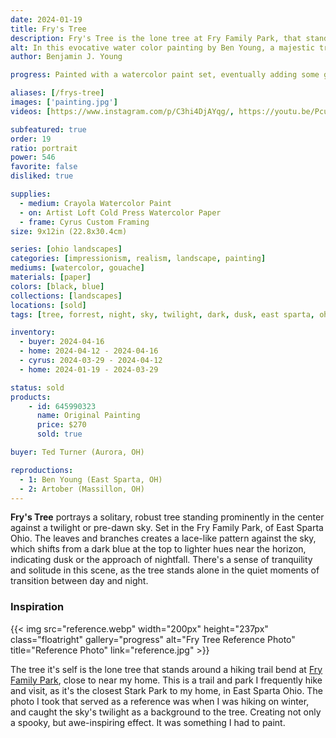 ```yaml
---
date: 2024-01-19
title: Fry's Tree
description: Fry's Tree is the lone tree at Fry Family Park, that stands out in the field's skyline, during an after sunset walk through the park.
alt: In this evocative water color painting by Ben Young, a majestic tree stands prominently against a dusky sky, its intricate branches silhouetted by the soft glow of twilight.
author: Benjamin J. Young

progress: Painted with a watercolor paint set, eventually adding some gouache in to the darker elements, on cold press wood pulp watercolor paper, that I had to tape down (and thus the white trim border). This painting took way longer than I wanted it too. It took many layers to get the right color and value. I had to mix in gouache with the watercolors to sometimes get the opaque I desired. I began to tire of working on it, so the progress stretched out. By the time I decided for forcefully wrap it up, I felt my skills have drastically improved and the base of the painting did not meet my standards.

aliases: [/frys-tree]
images: ['painting.jpg']
videos: [https://www.instagram.com/p/C3hi4DjAYqg/, https://youtu.be/Pcuv_QkT7Qo]

subfeatured: true
order: 19
ratio: portrait
power: 546
favorite: false
disliked: true

supplies:
  - medium: Crayola Watercolor Paint
  - on: Artist Loft Cold Press Watercolor Paper
  - frame: Cyrus Custom Framing
size: 9x12in (22.8x30.4cm)

series: [ohio landscapes]
categories: [impressionism, realism, landscape, painting]
mediums: [watercolor, gouache]
materials: [paper]
colors: [black, blue]
collections: [landscapes]
locations: [sold]
tags: [tree, forrest, night, sky, twilight, dark, dusk, east sparta, ohio, park, nature, outdoors, calm, spooky, autumn, melancholy, cool]

inventory:
  - buyer: 2024-04-16
  - home: 2024-04-12 - 2024-04-16
  - cyrus: 2024-03-29 - 2024-04-12
  - home: 2024-01-19 - 2024-03-29

status: sold
products:
    - id: 645990323
      name: Original Painting
      price: $270
      sold: true

buyer: Ted Turner (Aurora, OH)

reproductions:
  - 1: Ben Young (East Sparta, OH)
  - 2: Artober (Massillon, OH)
---
```


**Fry's Tree** portrays a solitary, robust tree standing prominently in the center against a twilight or pre-dawn sky. Set in the Fry Family Park, of East Sparta Ohio. The leaves and branches creates a lace-like pattern against the sky, which shifts from a dark blue at the top to lighter hues near the horizon, indicating dusk or the approach of nightfall. There's a sense of tranquility and solitude in this scene, as the tree stands alone in the quiet moments of transition between day and night.

<!--more-->

### Inspiration ###

{{< img src="reference.webp" width="200px" height="237px" class="floatright" gallery="progress" alt="Fry Tree Reference Photo" title="Reference Photo" link="reference.jpg" >}}

The tree it's self is the lone tree that stands around a hiking trail bend at [Fry Family Park](https://starkparks.com/parks/fry-family-park/), close to near my home. This is a trail and park I frequently hike and visit, as it's the closest Stark Park to my home, in East Sparta Ohio. The photo I took that served as a reference was when I was hiking on winter, and caught the sky's twilight as a background to the tree. Creating not only a spooky, but awe-inspiring effect. It was something I had to paint.
